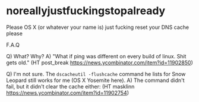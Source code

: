 # noreallyjustfuckingstopalready
Please OS X (or whatever your name is) just fucking reset your DNS cache please

F.A.Q

Q) What? Why?
A) "What if ping was different on every build of linux. Shit gets old."
 (HT post_break https://news.ycombinator.com/item?id=11902850)

Q) I'm not sure. The `dscacheutil -flushcache` command he lists for Snow Leopard still works for me (OS X Yosemite here).
A) The command didn't fail, but it didn't clear the cache either: (HT masklinn https://news.ycombinator.com/item?id=11902754)
